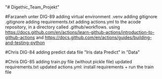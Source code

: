 "# Digethic_Team_Projekt" 

#Farzaneh unter DIG-89
adding virtual environment .venv
adding gitignore .gitignore
adding requirements.txt
adding actions.yml to the acode repository, in a directory called .github/workflows.
using https://docs.github.com/en/actions/learn-github-actions/introduction-to-github-actions
and     https://docs.github.com/en/actions/guides/building-and-testing-python

#Chris DIG-84
adding predict data file "Iris data Predict" in "Data"


#Chris DIG-85
adding train.py file (without pickle file)
updated requirements.txt
updated actions.yml: install requirements + run the train file